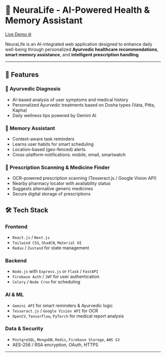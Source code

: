 # 🧠 NeuraLife - AI-Powered Health & Memory Assistant

[Live Demo 🌐](https://neuralife.netlify.app) 

NeuraLife is an AI-integrated web application designed to enhance daily well-being through personalized **Ayurvedic healthcare recommendations**, **smart memory assistance**, and **intelligent prescription handling**.

---

## 🚀 Features

### 🧘 Ayurvedic Diagnosis
- AI-based analysis of user symptoms and medical history
- Personalized Ayurvedic treatments based on Dosha types (Vata, Pitta, Kapha)
- Daily wellness tips powered by Gemini AI

### 🧠 Memory Assistant
- Context-aware task reminders
- Learns user habits for smart scheduling
- Location-based (geo-fenced) alerts
- Cross-platform notifications: mobile, email, smartwatch

### 💊 Prescription Scanning & Medicine Finder
- OCR-powered prescription scanning (Tesseract.js / Google Vision API)
- Nearby pharmacy locator with availability status
- Suggests alternative generic medicines
- Secure digital storage of prescriptions

## 🛠️ Tech Stack

### Frontend
- `React.js` / `Next.js`
- `Tailwind CSS`, `ShadCN`, `Material UI`
- `Redux` / `Zustand` for state management

### Backend
- `Node.js` with `Express.js` or `Flask` / `FastAPI`
- `Firebase Auth` / `JWT` for user authentication
- `Celery` / `Node Cron` for scheduling

### AI & ML
- `Gemini API` for smart reminders & Ayurvedic logic
- `Tesseract.js` / `Google Vision API` for OCR
- `OpenCV`, `TensorFlow`, `PyTorch` for medical report analysis

### Data & Security
- `PostgreSQL`, `MongoDB`, `Redis`, `Firebase Storage`, `AWS S3`
- AES-256 / RSA encryption, OAuth, HTTPS

---



